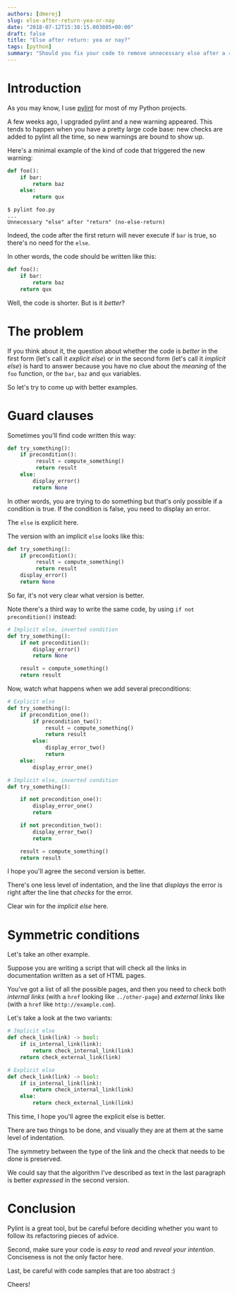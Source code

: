 ```yaml
---
authors: [dmerej]
slug: else-after-return-yea-or-nay
date: "2018-07-12T15:38:15.003805+00:00"
draft: false
title: "Else after return: yea or nay?"
tags: [python]
summary: "Should you fix your code to remove unnecessary else after a return statement?"
---
```



# Introduction

As you may know, I use [pylint](https://www.pylint.org/) for most of my Python projects.

A few weeks ago, I upgraded pylint and a new warning appeared. This tends to happen when you have a pretty large code base: new checks are added to pylint all the time, so new warnings are bound to show up.

Here's a minimal example of the kind of code that triggered the new warning:

```python
def foo():
    if bar:
        return baz
    else:
        return qux
```


```
$ pylint foo.py
...
Unnecessary "else" after "return" (no-else-return)
```

Indeed, the code after the first return will never execute if `bar` is true, so there's no need for the `else`.

In other words, the code should be written like this:

```python
def foo():
    if bar:
        return baz
    return qux
```

Well, the code is shorter. But is it *better*?


# The problem

If you think about it, the question about whether the code is *better* in the first form (let's call it *explicit else*) or in the second form (let's call it *implicit else*) is hard to answer because you have no clue about the *meaning* of the `foo` function, or the `bar`, `baz` and `qux` variables.

So let's try to come up with better examples.

# Guard clauses

Sometimes you'll find code written this way:

```python
def try_something():
    if precondition():
         result = compute_something()
         return result
    else:
        display_error()
        return None
```

In other words, you are trying to do something but that's only possible if a condition is true. If the condition is false, you need to display an error.

The `else` is explicit here.

The version with an implicit `else` looks like this:

```python
def try_something():
    if precondition():
         result = compute_something()
         return result
    display_error()
    return None
```

So far, it's not very clear what version is better.

Note there's a third way to write the same code, by using `if not precondition()` instead:

```python
# Implicit else, inverted condition
def try_something():
    if not precondition():
        display_error()
        return None

    result = compute_something()
    return result
```

Now, watch what happens when we add several preconditions:

```python
# Explicit else
def try_something():
    if precondition_one():
        if precondition_two():
            result = compute_something()
            return result
        else:
            display_error_two()
            return
    else:
        display_error_one()
```

```python
# Implicit else, inverted condition
def try_something():

    if not precondition_one():
        display_error_one()
        return

    if not precondition_two():
        display_error_two()
        return

    result = compute_something()
    return result
```

I hope you'll agree the second version is better.

There's one less level of indentation, and the line that *displays* the error is right after the line that *checks* for the error.

Clear win for the *implicit else* here.

# Symmetric conditions

Let's take an other example.

Suppose you are writing a script that will check all the links in documentation written as a set of HTML pages.

You've got a list of all the possible pages, and then you need to check both *internal links* (with a `href` looking  like
`../other-page`) and *external links* like (with a `href` like `http://example.com`).

Let's take a look at the two variants:

```python
# Implicit else
def check_link(link) -> bool:
    if is_internal_link(link):
        return check_internal_link(link)
    return check_external_link(link)
```

```python
# Explicit else
def check_link(link) -> bool:
    if is_internal_link(link):
        return check_internal_link(link)
    else:
        return check_external_link(link)
```

This time, I hope you'll agree the explicit else is better.

There are two things to be done, and visually they are at them at the same level of indentation.

The symmetry between the type of the link and the check that needs to be done is preserved.

We could say that the algorithm I've described as text in the last paragraph is better *expressed* in the second version.

# Conclusion

Pylint is a great tool, but be careful before deciding whether you want to follow its refactoring pieces of advice.

Second, make sure your code is *easy to read* and *reveal your intention*. Conciseness is not the only factor here.

Last, be careful with code samples that are too abstract :)

Cheers!


